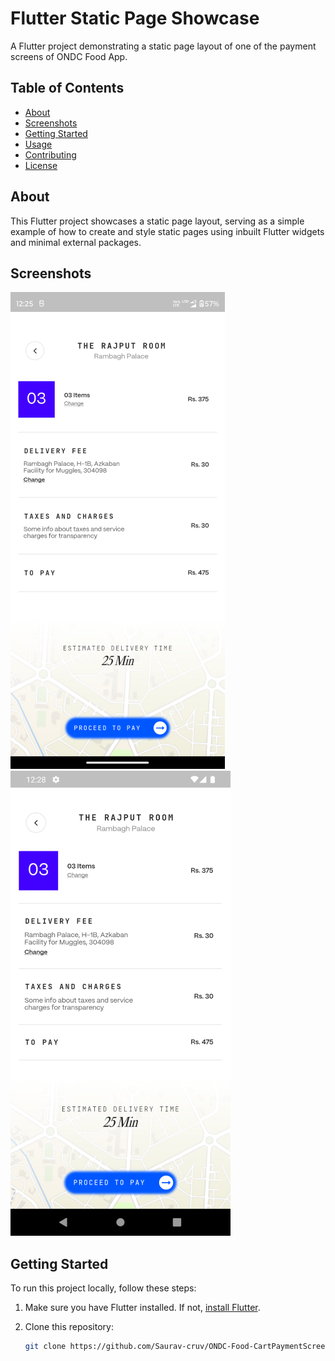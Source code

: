 # Flutter Static Page Showcase

A Flutter project demonstrating a static page layout of one of the payment screens of ONDC Food App.

## Table of Contents

- [About](#about)
- [Screenshots](#screenshots)
- [Getting Started](#getting-started)
- [Usage](#usage)
- [Contributing](#contributing)
- [License](#license)

## About

This Flutter project showcases a static page layout, serving as a simple example of how to create and style static pages using inbuilt Flutter widgets and minimal external packages.


## Screenshots

![MotoG71](./screenshots/MotoG71.png)
![Pixel4](./screenshots/Pixel4.png)
## Getting Started

To run this project locally, follow these steps:

1. Make sure you have Flutter installed. If not, [install Flutter](https://flutter.dev/docs/get-started/install).

2. Clone this repository:
   ```sh
   git clone https://github.com/Saurav-cruv/ONDC-Food-CartPaymentScreen.git

